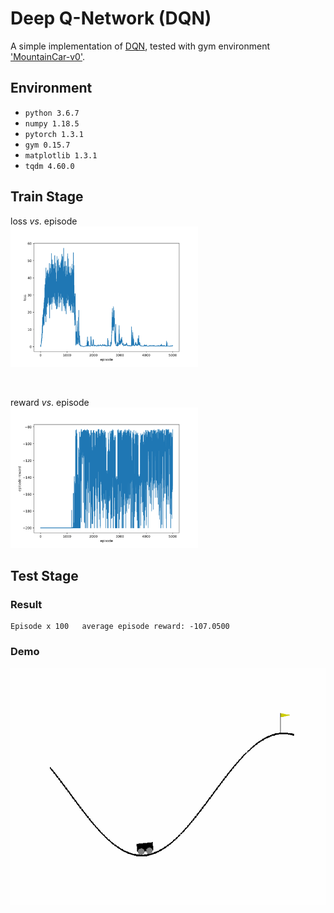 # Deep Q-Network (DQN)
A simple implementation of [DQN](https://www.datascienceassn.org/sites/default/files/Human-level%20Control%20Through%20Deep%20Reinforcement%20Learning.pdf), tested with gym environment ['MountainCar-v0'](https://gym.openai.com/envs/MountainCar-v0/).

## Environment
- `python 3.6.7`  
- `numpy 1.18.5`  
- `pytorch 1.3.1`  
- `gym 0.15.7`  
- `matplotlib 1.3.1`  
- `tqdm 4.60.0`  

## Train Stage
loss *vs*. episode  
<left class="half">
    <img src="./figs/loss.png" width="300"/>
</left>

<br>

reward *vs*. episode  
<left class="half">
    <img src="./figs/reward.png" width="300"/>
</left>

## Test Stage
### Result
```
Episode x 100   average episode reward: -107.0500
```

### Demo
![image](./figs/test.gif)